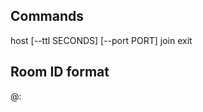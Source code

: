Commands
--------
  host [--ttl SECONDS] [--port PORT]
  join <room-id>
  exit

Room ID format
--------------
  <token>@<ip>:<port>